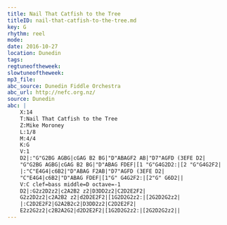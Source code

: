 ```yaml
---
title: Nail That Catfish to the Tree
titleID: nail-that-catfish-to-the-tree.md
key: G
rhythm: reel
mode:
date: 2016-10-27
location: Dunedin
tags:
regtuneoftheweek:
slowtuneoftheweek:
mp3_file:
abc_source: Dunedin Fiddle Orchestra
abc_url: http://nefc.org.nz/
source: Dunedin
abc: |
    X:14
    T:Nail That Catfish to the Tree
    Z:Mike Moroney
    L:1/8
    M:4/4
    K:G
    V:1
    D2|:"G"G2BG AGBG|cGAG B2 BG|"D"ABAGF2 AB|"D7"AGFD (3EFE D2|
    "G"G2BG AGBG|cGAG B2 BG|"D"ABAG FDEF|[1 "G"G4G2D2:|[2 "G"G4G2F2|
    |:"C"E4G4|c6B2|"D"ABAG F2AB|"D7"AGFD (3EFE D2|
    "C"E4G4|c6B2|"D"ABAG FDEF|[1"G" G4G2F2:|[2"G" G6D2||
    V:C clef=bass middle=D octave=-1
    D2|:G2z2D2z2|c2A2B2 z2|D3DD2z2|C2D2E2F2|
    G2z2D2z2|c2A2B2 z2|d2D2E2F2|[1G2D2G2z2:|[2G2D2G2z2|
    |:C2D2E2F2|G2A2B2c2|D3DD2z2|C2D2E2F2|
    E2z2G2z2|c2B2A2G2|d2D2E2F2|[1G2D2G2z2:|[2G2D2G2z2||
---
```

